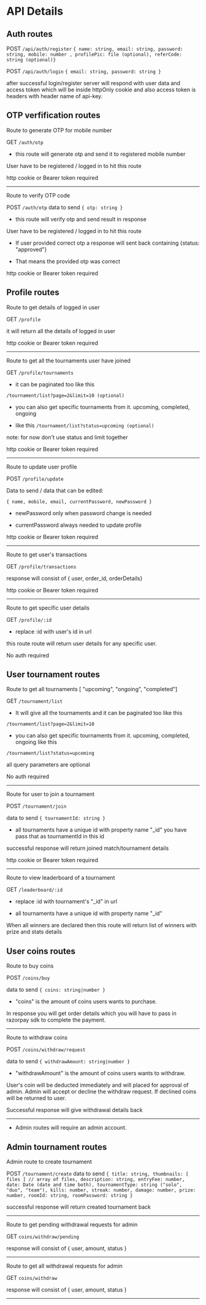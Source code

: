 # API Details

## Auth routes

POST
`/api/auth/register`
`{ name: string, email: string, password: string, mobile: number , profilePic: file (optional), referCode: string (optional)}`

POST
`/api/auth/login`
`{ email: string, password: string }`

after successful login/register server will respond with user data and access token which will be inside httpOnly cookie and also access token is headers with header name of api-key.

## OTP verfification routes

Route to generate OTP for mobile number

GET
`/auth/otp`

- this route will generate otp and send it to registered mobile number

User have to be registered / logged in to hit this route

http cookie or Bearer token required

---

Route to verify OTP code

POST
`/auth/otp`
data to send `{ otp: string }`

- this route will verify otp and send result in response

User have to be registered / logged in to hit this route

- If user provided correct otp a response will sent back containing
  {status: "approved"}

- That means the provided otp was correct

http cookie or Bearer token required

## Profile routes

Route to get details of logged in user

GET
`/profile`

it will return all the details of logged in user

http cookie or Bearer token required

---

Route to get all the tournaments user have joined

GET
`/profile/tournaments`

- it can be paginated too like this

`/tournament/list?page=2&limit=10 (optional)`

- you can also get specific tournaments from it. upcoming, completed, ongoing

- like this `/tournament/list?status=upcoming (optional)`

note: for now don't use status and limit together

http cookie or Bearer token required

---

Route to update user profile

POST
`/profile/update`

Data to send / data that can be edited:

`{ name, mobile, email, currentPassword, newPassword }`

- newPassword only when password change is needed

- currentPassword always needed to update profile

http cookie or Bearer token required

---

Route to get user's transactions

GET
`/profile/transactions`

response will consist of { user, order_id, orderDetails}

http cookie or Bearer token required

---

Route to get specific user details

GET
`/profile/:id`

- replace :id with user's id in url

this route route will return user details for any specific user.

No auth required

## User tournament routes

Route to get all tournaments [ "upcoming", "ongoing", "completed"]

GET
`/tournament/list`

- It will give all the tournaments and it can be paginated too like this

`/tournament/list?page=2&limit=10`

- you can also get specific tournaments from it. upcoming, completed, ongoing like this

`/tournament/list?status=upcoming`

all query parameters are optional

No auth required

---

Route for user to join a tournament

POST
`/tournament/join`

data to send `{ tournamentId: string }`

- all tournaments have a unique id with property name "\_id" you have pass that as tournamentId in this id

successful response will return joined match/tournament details

http cookie or Bearer token required

---

Route to view leaderboard of a tournament

GET
`/leaderboard/:id`

- replace :id with tournament's "\_id" in url

- all tournaments have a unique id with property name "\_id"

When all winners are declared then this route will return list of winners with prize and stats details

## User coins routes

Route to buy coins

POST
`/coins/buy`

data to send `{ coins: string|number }`

- "coins" is the amount of coins users wants to purchase.

In response you will get order details which you will have to pass in razorpay sdk to complete the payment.

---

Route to withdraw coins

POST
`/coins/withdraw/request`

data to send `{ withdrawAmount: string|number }`

- "withdrawAmount" is the amount of coins users wants to withdraw.

User's coin will be deducted immediately and will placed for approval of admin.
Admin will accept or decline the withdraw request.
If declined coins will be returned to user.

Successful response will give withdrawal details back

---

- Admin routes will require an admin account.

## Admin tournament routes

Admin route to create tournament

POST
`/tournament/create`
data to send
`{ title: string, thumbnails: [ files ] // array of files, description: string, entryFee: number, date: Date (date and time both), tournamentType: string ("solo", "duo", "team"), kills: number, streak: number, damage: number, prize: number, roomId: string, roomPassword: string }`

successful response will return created tournament back

---

Route to get pending withdrawal requests for admin

GET
`coins/withdraw/pending`

response will consist of { user, amount, status }

---

Route to get all withdrawal requests for admin

GET
`coins/withdraw`

response will consist of { user, amount, status }

---
